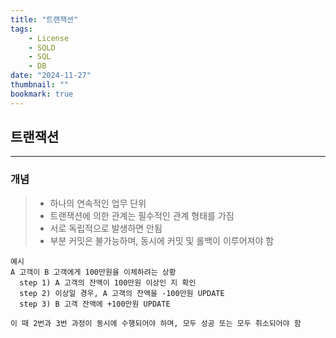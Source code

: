 ```yaml
---
title: "트랜잭션"
tags:
    - License
    - SQLD
    - SQL
    - DB
date: "2024-11-27"
thumbnail: ""
bookmark: true
---
```


## 트랜잭션
---

### 개념
> - 하나의 연속적인 업무 단위
> - 트랜잭션에 의한 관계는 필수적인 관계 형태를 가짐
> - 서로 독립적으로 발생하면 안됨
> - 부분 커밋은 불가능하며, 동시에 커밋 및 롤백이 이루어져야 함

```
예시
A 고객이 B 고객에게 100만원을 이체하려는 상황
  step 1) A 고객의 잔액이 100만원 이상인 지 확인
  step 2) 이상일 경우, A 고객의 잔액을 -100만원 UPDATE
  step 3) B 고객 잔액에 +100만원 UPDATE

이 때 2번과 3번 과정이 동시에 수행되어야 하며, 모두 성공 또는 모두 취소되어야 함
```

<br>

